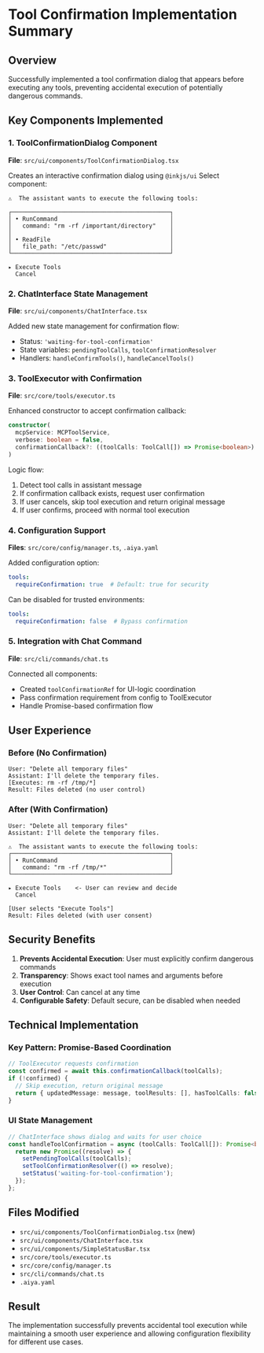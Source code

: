 # Tool Confirmation Implementation Summary

## Overview
Successfully implemented a tool confirmation dialog that appears before executing any tools, preventing accidental execution of potentially dangerous commands.

## Key Components Implemented

### 1. ToolConfirmationDialog Component
**File**: `src/ui/components/ToolConfirmationDialog.tsx`

Creates an interactive confirmation dialog using `@inkjs/ui` Select component:

```tsx
⚠️  The assistant wants to execute the following tools:

┌─────────────────────────────────────────────┐
│ • RunCommand                                │
│   command: "rm -rf /important/directory"    │
│                                             │
│ • ReadFile                                  │  
│   file_path: "/etc/passwd"                  │
└─────────────────────────────────────────────┘

▸ Execute Tools
  Cancel
```

### 2. ChatInterface State Management
**File**: `src/ui/components/ChatInterface.tsx`

Added new state management for confirmation flow:
- Status: `'waiting-for-tool-confirmation'` 
- State variables: `pendingToolCalls`, `toolConfirmationResolver`
- Handlers: `handleConfirmTools()`, `handleCancelTools()`

### 3. ToolExecutor with Confirmation
**File**: `src/core/tools/executor.ts`

Enhanced constructor to accept confirmation callback:
```typescript
constructor(
  mcpService: MCPToolService, 
  verbose: boolean = false,
  confirmationCallback?: ((toolCalls: ToolCall[]) => Promise<boolean>) | undefined
)
```

Logic flow:
1. Detect tool calls in assistant message
2. If confirmation callback exists, request user confirmation
3. If user cancels, skip tool execution and return original message
4. If user confirms, proceed with normal tool execution

### 4. Configuration Support
**Files**: `src/core/config/manager.ts`, `.aiya.yaml`

Added configuration option:
```yaml
tools:
  requireConfirmation: true  # Default: true for security
```

Can be disabled for trusted environments:
```yaml
tools:
  requireConfirmation: false  # Bypass confirmation
```

### 5. Integration with Chat Command
**File**: `src/cli/commands/chat.ts`

Connected all components:
- Created `toolConfirmationRef` for UI-logic coordination
- Pass confirmation requirement from config to ToolExecutor
- Handle Promise-based confirmation flow

## User Experience

### Before (No Confirmation)
```
User: "Delete all temporary files"
Assistant: I'll delete the temporary files.
[Executes: rm -rf /tmp/*]
Result: Files deleted (no user control)
```

### After (With Confirmation)
```
User: "Delete all temporary files" 
Assistant: I'll delete the temporary files.

⚠️  The assistant wants to execute the following tools:
┌─────────────────────────────────────────────┐
│ • RunCommand                                │
│   command: "rm -rf /tmp/*"                  │
└─────────────────────────────────────────────┘

▸ Execute Tools    <- User can review and decide
  Cancel

[User selects "Execute Tools"]
Result: Files deleted (with user consent)
```

## Security Benefits

1. **Prevents Accidental Execution**: User must explicitly confirm dangerous commands
2. **Transparency**: Shows exact tool names and arguments before execution
3. **User Control**: Can cancel at any time
4. **Configurable Safety**: Default secure, can be disabled when needed

## Technical Implementation

### Key Pattern: Promise-Based Coordination
```typescript
// ToolExecutor requests confirmation
const confirmed = await this.confirmationCallback(toolCalls);
if (!confirmed) {
  // Skip execution, return original message
  return { updatedMessage: message, toolResults: [], hasToolCalls: false };
}
```

### UI State Management
```typescript
// ChatInterface shows dialog and waits for user choice
const handleToolConfirmation = async (toolCalls: ToolCall[]): Promise<boolean> => {
  return new Promise((resolve) => {
    setPendingToolCalls(toolCalls);
    setToolConfirmationResolver(() => resolve);
    setStatus('waiting-for-tool-confirmation');
  });
};
```

## Files Modified
- `src/ui/components/ToolConfirmationDialog.tsx` (new)
- `src/ui/components/ChatInterface.tsx` 
- `src/ui/components/SimpleStatusBar.tsx`
- `src/core/tools/executor.ts`
- `src/core/config/manager.ts`
- `src/cli/commands/chat.ts`
- `.aiya.yaml`

## Result
The implementation successfully prevents accidental tool execution while maintaining a smooth user experience and allowing configuration flexibility for different use cases.